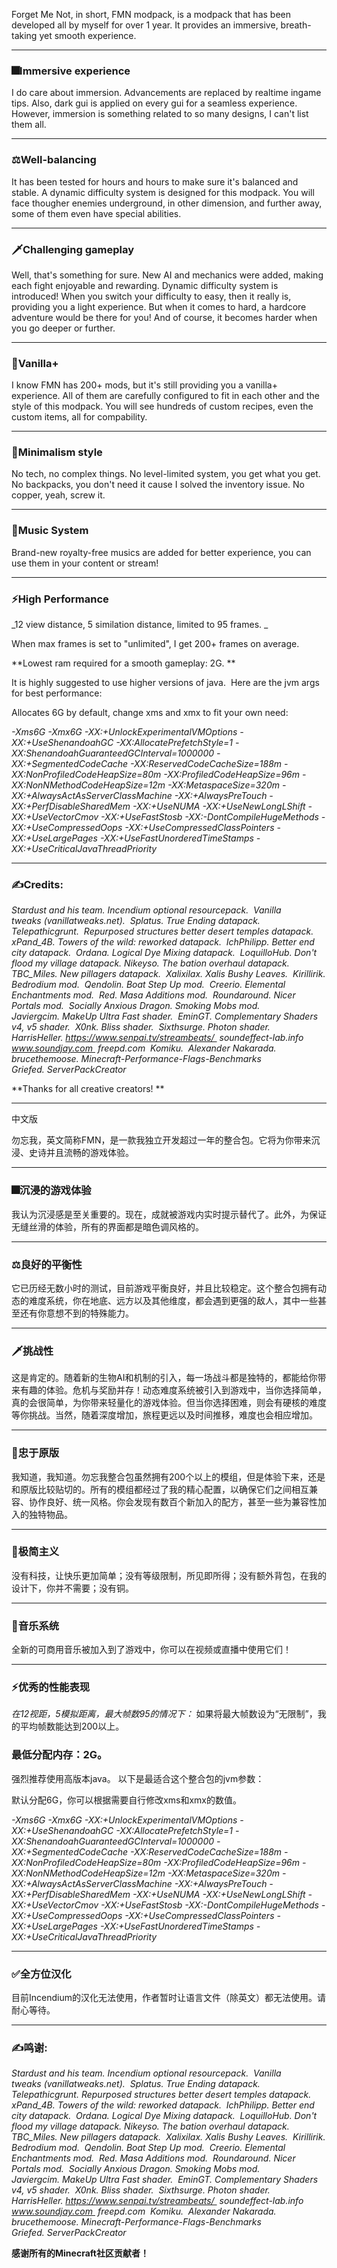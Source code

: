 Forget Me Not, in short, FMN modpack, is a modpack that has been developed all by myself for over 1 year. It provides an immersive, breath-taking yet smooth experience. 

***
### **🎆Immersive experience**
I do care about immersion. Advancements are replaced by realtime ingame tips. Also, dark gui is applied on every gui for a seamless experience.
However, immersion is something related to so many designs, I can't list them all. 

***
### **⚖Well-balancing**
It has been tested for hours and hours to make sure it's balanced and stable. A dynamic difficulty system is designed for this modpack. You will face thougher enemies underground, in other dimension, and further away, some of them even have special abilities. 

***
### **🗡Challenging gameplay**
Well, that's something for sure. New AI and mechanics were added, making each fight enjoyable and rewarding. Dynamic difficulty system is introduced! When you switch your difficulty to easy, then it really is, providing you a light experience. But when it comes to hard, a hardcore adventure would be there for you! And of course, it becomes harder when you go deeper or further. 

***
### **🌿Vanilla+**
I know FMN has 200+ mods, but it's still providing you a vanilla+ experience. All of them are carefully configured to fit in each other and the style of this modpack. You will see hundreds of custom recipes, even the custom items, all for compability. 

***
### **🎨Minimalism style**
No tech, no complex things. No level-limited system, you get what you get. No backpacks, you don't need it cause I solved the inventory issue. No copper, yeah, screw it. 
***

### **🎵Music System**
Brand-new royalty-free musics are added for better experience, you can use them in your content or stream! 
***

### **⚡High Performance**

_12 view distance, 5 similation distance, limited to 95 frames. _

When max frames is set to "unlimited", I get 200+ frames on average. 

**Lowest ram required for a smooth gameplay: 2G. **

It is highly suggested to use higher versions of java. 
Here are the jvm args for best performance: 

Allocates 6G by default, change xms and xmx to fit your own need: 

_-Xms6G -Xmx6G -XX:+UnlockExperimentalVMOptions -XX:+UseShenandoahGC -XX:AllocatePrefetchStyle=1 -XX:ShenandoahGuaranteedGCInterval=1000000 -XX:+SegmentedCodeCache -XX:ReservedCodeCacheSize=188m -XX:NonProfiledCodeHeapSize=80m -XX:ProfiledCodeHeapSize=96m -XX:NonNMethodCodeHeapSize=12m -XX:MetaspaceSize=320m -XX:+AlwaysActAsServerClassMachine -XX:+AlwaysPreTouch -XX:+PerfDisableSharedMem -XX:+UseNUMA -XX:+UseNewLongLShift -XX:+UseVectorCmov -XX:+UseFastStosb -XX:-DontCompileHugeMethods -XX:+UseCompressedOops -XX:+UseCompressedClassPointers -XX:+UseLargePages -XX:+UseFastUnorderedTimeStamps -XX:+UseCriticalJavaThreadPriority_
***

### **✍Credits**: 
_Stardust and his team. Incendium optional resourcepack. 
Vanilla tweaks (vanillatweaks.net). 
Splatus. True Ending datapack. 
Telepathicgrunt. 
Repurposed structures better desert temples datapack. 
xPand_4B. Towers of the wild: reworked datapack. 
IchPhilipp. Better end city datapack. 
Ordana. Logical Dye Mixing datapack. 
LoquilloHub. Don't flood my village datapack.
Nikeyso. The bation overhaul datapack. 
TBC_Miles. New pillagers datapack. 
Xalixilax. Xalis Bushy Leaves. 
Kirillirik. Bedrodium mod. 
Qendolin. Boat Step Up mod. 
Creerio. Elemental Enchantments mod. 
Red. Masa Additions mod. 
Roundaround. Nicer Portals mod. 
Socially Anxious Dragon. Smoking Mobs mod. 
Javiergcim. MakeUp Ultra Fast shader. 
EminGT. Complementary Shaders v4, v5 shader. 
X0nk. Bliss shader. 
Sixthsurge. Photon shader. 
HarrisHeller. https://www.senpai.tv/streambeats/ 
soundeffect-lab.info
www.soundjay.com 
freepd.com 
Komiku. 
Alexander Nakarada.
brucethemoose. Minecraft-Performance-Flags-Benchmarks
Griefed. ServerPackCreator_

**Thanks for all creative creators! **
***


中文版

勿忘我，英文简称FMN，是一款我独立开发超过一年的整合包。它将为你带来沉浸、史诗并且流畅的游戏体验。

***
### **🎆沉浸的游戏体验**
我认为沉浸感是至关重要的。现在，成就被游戏内实时提示替代了。此外，为保证无缝丝滑的体验，所有的界面都是暗色调风格的。

***
### **⚖良好的平衡性**
它已历经无数小时的测试，目前游戏平衡良好，并且比较稳定。这个整合包拥有动态的难度系统，你在地底、远方以及其他维度，都会遇到更强的敌人，其中一些甚至还有你意想不到的特殊能力。

***
### **🗡挑战性**
这是肯定的。随着新的生物AI和机制的引入，每一场战斗都是独特的，都能给你带来有趣的体验。危机与奖励并存！动态难度系统被引入到游戏中，当你选择简单，真的会很简单，为你带来轻量化的游戏体验。但当你选择困难，则会有硬核的难度等你挑战。当然，随着深度增加，旅程更远以及时间推移，难度也会相应增加。

***
### **🌿忠于原版**
我知道，我知道。勿忘我整合包虽然拥有200个以上的模组，但是体验下来，还是和原版比较贴切的。所有的模组都经过了我的精心配置，以确保它们之间相互兼容、协作良好、统一风格。你会发现有数百个新加入的配方，甚至一些为兼容性加入的独特物品。

***
### **🎨极简主义**
没有科技，让快乐更加简单；没有等级限制，所见即所得；没有额外背包，在我的设计下，你并不需要；没有铜。

***
### **🎵音乐系统**
全新的可商用音乐被加入到了游戏中，你可以在视频或直播中使用它们！

***
### **⚡优秀的性能表现**
_在12视距，5模拟距离，最大帧数95的情况下：_
如果将最大帧数设为“无限制”，我的平均帧数能达到200以上。

### **最低分配内存：2G。**

强烈推荐使用高版本java。
以下是最适合这个整合包的jvm参数：

默认分配6G，你可以根据需要自行修改xms和xmx的数值。

_-Xms6G -Xmx6G -XX:+UnlockExperimentalVMOptions -XX:+UseShenandoahGC -XX:AllocatePrefetchStyle=1 -XX:ShenandoahGuaranteedGCInterval=1000000 -XX:+SegmentedCodeCache -XX:ReservedCodeCacheSize=188m -XX:NonProfiledCodeHeapSize=80m -XX:ProfiledCodeHeapSize=96m -XX:NonNMethodCodeHeapSize=12m -XX:MetaspaceSize=320m -XX:+AlwaysActAsServerClassMachine -XX:+AlwaysPreTouch -XX:+PerfDisableSharedMem -XX:+UseNUMA -XX:+UseNewLongLShift -XX:+UseVectorCmov -XX:+UseFastStosb -XX:-DontCompileHugeMethods -XX:+UseCompressedOops -XX:+UseCompressedClassPointers -XX:+UseLargePages -XX:+UseFastUnorderedTimeStamps -XX:+UseCriticalJavaThreadPriority_

***
### **✅全方位汉化**
目前Incendium的汉化无法使用，作者暂时让语言文件（除英文）都无法使用。请耐心等待。

***
### **✍鸣谢**: 
_Stardust and his team. Incendium optional resourcepack. 
Vanilla tweaks (vanillatweaks.net). 
Splatus. True Ending datapack. 
Telepathicgrunt. Repurposed structures better desert temples datapack. 
xPand_4B. Towers of the wild: reworked datapack. 
IchPhilipp. Better end city datapack. 
Ordana. Logical Dye Mixing datapack. 
LoquilloHub. Don't flood my village datapack.
Nikeyso. The bation overhaul datapack. 
TBC_Miles. New pillagers datapack. 
Xalixilax. Xalis Bushy Leaves. 
Kirillirik. Bedrodium mod. 
Qendolin. Boat Step Up mod. 
Creerio. Elemental Enchantments mod. 
Red. Masa Additions mod. 
Roundaround. Nicer Portals mod. 
Socially Anxious Dragon. Smoking Mobs mod. 
Javiergcim. MakeUp Ultra Fast shader. 
EminGT. Complementary Shaders v4, v5 shader. 
X0nk. Bliss shader. 
Sixthsurge. Photon shader. 
HarrisHeller. https://www.senpai.tv/streambeats/ 
soundeffect-lab.info
www.soundjay.com 
freepd.com 
Komiku. 
Alexander Nakarada.
brucethemoose. Minecraft-Performance-Flags-Benchmarks
Griefed. ServerPackCreator_

**感谢所有的Minecraft社区贡献者！**
